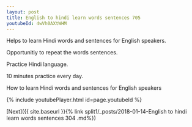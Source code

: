 ```yaml
---
layout: post
title: English to hindi learn words sentences 705 
youtubeId: 4wVh0AXtWHM
---
```

 
 
Helps to learn Hindi words and sentences for English speakers.

Opportunitiy to repeat the words sentences. 

Practice Hindi language. 
 
10 minutes practice every day. 
 
How to learn Hindi words and sentences for English speakers 
 
{% include youtubePlayer.html id=page.youtubeId %}
 
 
[Next]({{ site.baseurl }}{% link  split1/_posts/2018-01-14-English to hindi learn words sentences 304 .md%})
 
